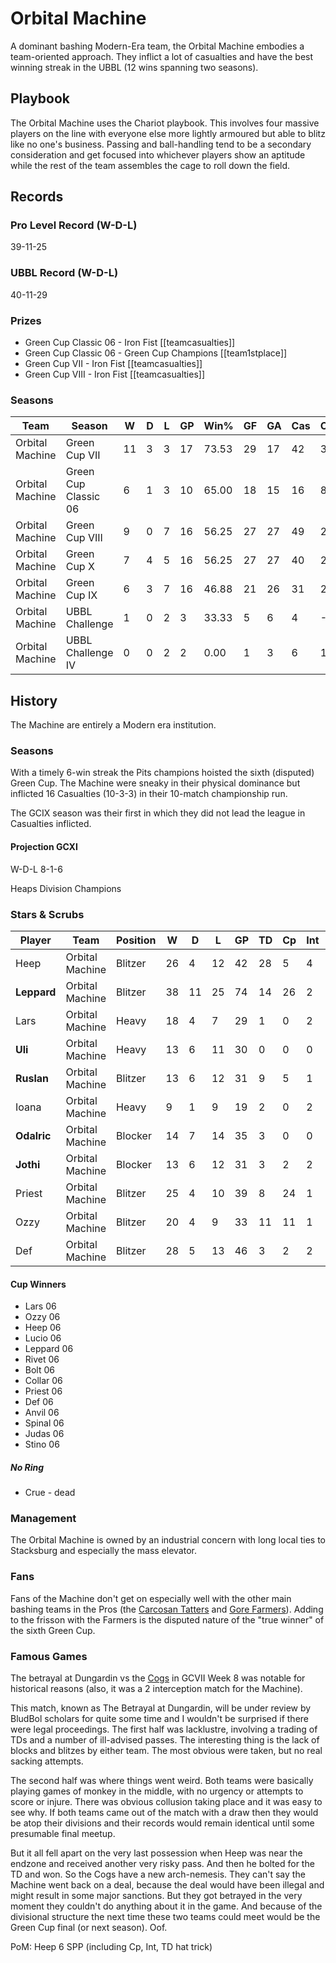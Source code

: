 # Orbital Machine

A dominant bashing Modern-Era team, the Orbital Machine embodies a team-oriented approach. They inflict a lot of casualties and have the best winning streak in the UBBL (12 wins spanning two seasons).

## Playbook

The Orbital Machine uses the Chariot playbook. This involves four massive players on the line with everyone else more lightly armoured but able to blitz like no one's business. Passing and ball-handling tend to be a secondary consideration and get focused into whichever players show an aptitude while the rest of the team assembles the cage to roll down the field.

## Records

### Pro Level Record (W-D-L)

39-11-25

### UBBL Record (W-D-L)

40-11-29

### Prizes

* Green Cup Classic 06 - Iron Fist [[teamcasualties]]
* Green Cup Classic 06 - Green Cup Champions [[team1stplace]]
* Green Cup VII - Iron Fist [[teamcasualties]]
* Green Cup VIII - Iron Fist  [[teamcasualties]]


### Seasons

| Team      | Season             | W  | D | L | GP | Win% | GF   | GA   | Cas  | CDif | FF   |
|-----------|--------------------|------|------|------|--------|---------|------|------|------|--------|------|
| Orbital Machine | Green Cup VII        |   11 |    3 |    3 |     17 | 73.53 |   29 |   17 |   42 |     33 |   -1 |
| Orbital Machine | Green Cup Classic 06 |    6 |    1 |    3 |     10 |      65.00 |   18 |   15 |   16 |      8 |    5 |
| Orbital Machine | Green Cup VIII       |    9 |    0 |    7 |     16 |   56.25 |   27 |   27 |   49 |     27 |    1 |
| Orbital Machine | Green Cup X          |    7 |    4 |    5 |     16 |   56.25 |   27 |   27 |   40 |     26 |   -1 |
| Orbital Machine | Green Cup IX         |    6 |    3 |    7 |     16 |  46.88 |   21 |   26 |   31 |     20 |   -1 |
| Orbital Machine | UBBL Challenge       |    1 |    0 |    2 |      3 | 33.33 |    5 |    6 |    4 |     -1 |   -1 |
| Orbital Machine | UBBL Challenge IV    |    0 |    0 |    2 |      2 |    0.00 |    1 |    3 |    6 |      1 |   -2 |

## History

The Machine are entirely a Modern era institution.

### Seasons

With a timely 6-win streak the Pits champions hoisted the sixth (disputed) Green Cup. The Machine were sneaky in their physical dominance but inflicted 16 Casualties (10-3-3) in their 10-match championship run.

The GCIX season was their first in which they did not lead the league in Casualties inflicted.

#### Projection GCXI

W-D-L 8-1-6

Heaps Division Champions

### Stars & Scrubs

| Player           | Team        | Position      | W  | D | L | GP   | TD   | Cp | Int | BH   | SI   | Ki   | MVP  | SPP  |
|------------------|-------------|---------------|----|---|---|------|------|----|-----|------|------|------|------|------|
| Heep   | Orbital Machine | Blitzer      |   26 |    4 |   12 |   42 |   28 |    5 |    4 |    6 |    1 |    0 |    2 |  121 |
| **Leppard** | Orbital Machine | Blitzer      |   38 |   11 |   25 |   74 |   14 |   26 |    2 |    3 |    4 |    2 |    6 |  120 |
| Lars   | Orbital Machine | Heavy      |   18 |    4 |    7 |   29 |    1 |    0 |    2 |   11 |    6 |    1 |    6 |   73 |
| **Uli**     | Orbital Machine | Heavy      |   13 |    6 |   11 |   30 |    0 |    0 |    0 |   17 |    5 |    1 |    4 |   66 |
| **Ruslan**  | Orbital Machine | Blitzer      |   13 |    6 |   12 |   31 |    9 |    5 |    1 |    6 |    1 |    0 |    3 |   63 |
| Ioana  | Orbital Machine | Heavy      |    9 |    1 |    9 |   19 |    2 |    0 |    2 |    8 |    2 |    2 |    5 |   59 |
| **Odalric** | Orbital Machine | Blocker |   14 |    7 |   14 |   35 |    3 |    0 |    0 |    8 |    1 |    1 |    6 |   59 |
| **Jothi**   | Orbital Machine | Blocker |   13 |    6 |   12 |   31 |    3 |    2 |    2 |    7 |    1 |    0 |    5 |   56 |
| Priest | Orbital Machine | Blitzer      |   25 |    4 |   10 |   39 |    8 |   24 |    1 |    0 |    0 |    0 |    1 |   55 |
| Ozzy   | Orbital Machine | Blitzer      |   20 |    4 |    9 |   33 |   11 |   11 |    1 |    3 |    1 |    0 |    0 |   54 |
| Def    | Orbital Machine | Blitzer      |   28 |    5 |   13 |   46 |    3 |    2 |    2 |    5 |    3 |    1 |    4 |   53 |

#### Cup Winners

* Lars 06
* Ozzy 06
* Heep 06
* Lucio 06
* Leppard 06
* Rivet 06
* Bolt 06
* Collar 06
* Priest 06
* Def 06
* Anvil 06
* Spinal 06
* Judas 06
* Stino 06

##### No Ring

* Crue - dead

### Management

The Orbital Machine is owned by an industrial concern with long local ties to Stacksburg and especially the mass elevator.

### Fans

Fans of the Machine don't get on especially well with the other main bashing teams in the Pros (the [Carcosan Tatters](carcosantatters) and [Gore Farmers](gorefarmers)). Adding to the frisson with the Farmers is the disputed nature of the "true winner" of the sixth Green Cup.

### Famous Games

The betrayal at Dungardin vs the [Cogs](irregularcogs) in GCVII Week 8 was notable for historical reasons (also, it was a 2 interception match for the Machine).

This match, known as The Betrayal at Dungardin, will be under review by BludBol scholars for quite some time and I wouldn't be surprised if there were legal proceedings. The first half was lacklustre, involving a trading of TDs and a number of ill-advised passes. The interesting thing is the lack of blocks and blitzes by either team. The most obvious were taken, but no real sacking attempts.

The second half was where things went weird. Both teams were basically playing games of monkey in the middle, with no urgency or attempts to score or injure. There was obvious collusion taking place and it was easy to see why. If both teams came out of the match with a draw then they would be atop their divisions and their records would remain identical until some presumable final meetup.

But it all fell apart on the very last possession when Heep was near the endzone and received another very risky pass. And then he bolted for the TD and won. So the Cogs have a new arch-nemesis. They can't say the Machine went back on a deal, because the deal would have been illegal and might result in some major sanctions. But they got betrayed in the very moment they couldn't do anything about it in the game. And because of the divisional structure the next time these two teams could meet would be the Green Cup final (or next season). Oof.

PoM: Heep 6 SPP (including Cp, Int, TD hat trick)